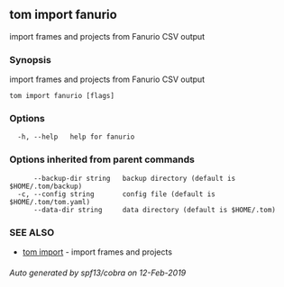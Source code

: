 ## tom import fanurio

import frames and projects from Fanurio CSV output

### Synopsis

import frames and projects from Fanurio CSV output

```
tom import fanurio [flags]
```

### Options

```
  -h, --help   help for fanurio
```

### Options inherited from parent commands

```
      --backup-dir string   backup directory (default is $HOME/.tom/backup)
  -c, --config string       config file (default is $HOME/.tom/tom.yaml)
      --data-dir string     data directory (default is $HOME/.tom)
```

### SEE ALSO

* [tom import](tom_import.md)	 - import frames and projects

###### Auto generated by spf13/cobra on 12-Feb-2019
